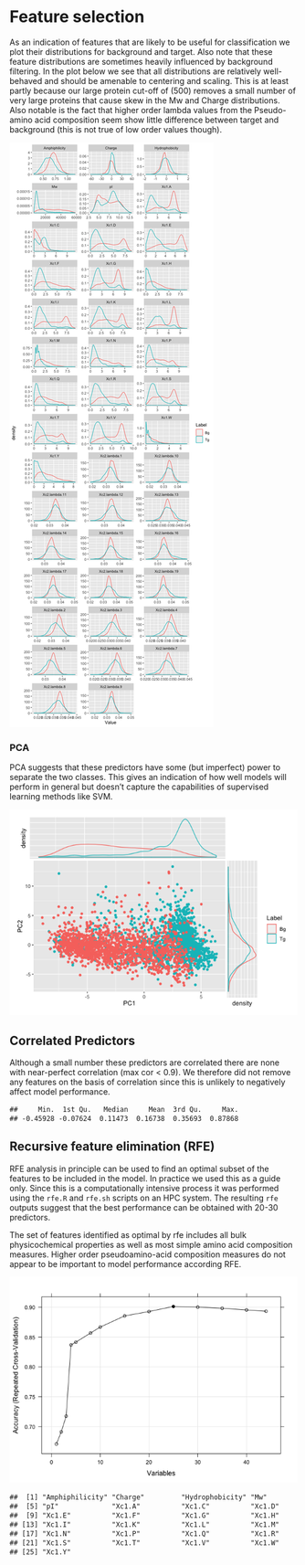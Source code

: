 Feature selection
================

As an indication of features that are likely to be useful for
classification we plot their distributions for background and target.
Also note that these feature distributions are sometimes heavily
influenced by background filtering. In the plot below we see that all
distributions are relatively well-behaved and should be amenable to
centering and scaling. This is at least partly because our large protein
cut-off of (500) removes a small number of very large proteins that
cause skew in the Mw and Charge distributions. Also notable is the fact
that higher order lambda values from the Pseudo-amino acid composition
seem show little difference between target and background (this is not
true of low order values though).

![](03_feature_selection_files/figure-gfm/unnamed-chunk-2-1.png)<!-- -->

### PCA

PCA suggests that these predictors have some (but imperfect) power to
separate the two classes. This gives an indication of how well models
will perform in general but doesn’t capture the capabilities of
supervised learning methods like SVM.

![](03_feature_selection_files/figure-gfm/unnamed-chunk-3-1.png)<!-- -->

## Correlated Predictors

Although a small number these predictors are correlated there are none
with near-perfect correlation (max cor \< 0.9). We therefore did not
remove any features on the basis of correlation since this is unlikely
to negatively affect model performance.

    ##     Min.  1st Qu.   Median     Mean  3rd Qu.     Max. 
    ## -0.45928 -0.07624  0.11473  0.16738  0.35693  0.87868

## Recursive feature elimination (RFE)

RFE analysis in principle can be used to find an optimal subset of the
features to be included in the model. In practice we used this as a
guide only. Since this is a computationally intensive process it was
performed using the `rfe.R` and `rfe.sh` scripts on an HPC system. The
resulting `rfe` outputs suggest that the best performance can be
obtained with 20-30 predictors.

The set of features identified as optimal by rfe includes all bulk
physicochemical properties as well as most simple amino acid composition
measures. Higher order pseudoamino-acid composition measures do not
appear to be important to model performance according
    RFE.

![](03_feature_selection_files/figure-gfm/unnamed-chunk-5-1.png)<!-- -->

    ##  [1] "Amphiphilicity" "Charge"         "Hydrophobicity" "Mw"            
    ##  [5] "pI"             "Xc1.A"          "Xc1.C"          "Xc1.D"         
    ##  [9] "Xc1.E"          "Xc1.F"          "Xc1.G"          "Xc1.H"         
    ## [13] "Xc1.I"          "Xc1.K"          "Xc1.L"          "Xc1.M"         
    ## [17] "Xc1.N"          "Xc1.P"          "Xc1.Q"          "Xc1.R"         
    ## [21] "Xc1.S"          "Xc1.T"          "Xc1.V"          "Xc1.W"         
    ## [25] "Xc1.Y"
